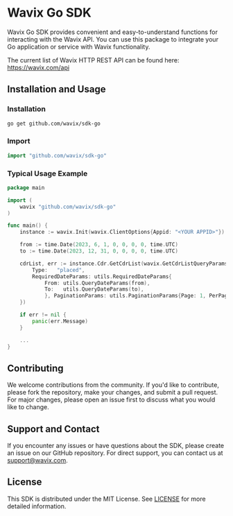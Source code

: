# Wavix Go SDK

Wavix Go SDK provides convenient and easy-to-understand functions for interacting with the Wavix API. You can use this package to integrate your Go application or service with Wavix functionality.

The current list of Wavix HTTP REST API can be found here: https://wavix.com/api

## Installation and Usage

### Installation

```sh
go get github.com/wavix/sdk-go
```

### Import

```go
import "github.com/wavix/sdk-go"
```

### Typical Usage Example

```go
package main

import (
    wavix "github.com/wavix/sdk-go"
)

func main() {
    instance := wavix.Init(wavix.ClientOptions{Appid: "<YOUR APPID>"})

    from := time.Date(2023, 6, 1, 0, 0, 0, 0, time.UTC)
    to := time.Date(2023, 12, 31, 0, 0, 0, 0, time.UTC)

    cdrList, err := instance.Cdr.GetCdrList(wavix.GetCdrListQueryParams{
        Type:   "placed",
        RequiredDateParams: utils.RequiredDateParams{
            From: utils.QueryDateParams(from),
            To:   utils.QueryDateParams(to),
            }, PaginationParams: utils.PaginationParams{Page: 1, PerPage: 5}
    })

    if err != nil {
        panic(err.Message)
    }

    ...
}
```

## Contributing

We welcome contributions from the community. If you'd like to contribute, please fork the repository, make your changes, and submit a pull request. For major changes, please open an issue first to discuss what you would like to change.

## Support and Contact

If you encounter any issues or have questions about the SDK, please create an issue on our GitHub repository. For direct support, you can contact us at support@wavix.com.

## License

This SDK is distributed under the MIT License. See [LICENSE](./LICENSE) for more detailed information.
